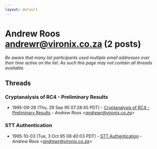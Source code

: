 ```yaml
---
layout: default
---
```


# Andrew Roos <andrewr@vironix.co.za> (2 posts)

_Be aware that many list participants used multiple email addresses over their time active on the list. As such this page may not contain all threads available._

## Threads

### Cryptanalysis of RC4 - Preliminary Results
+ 1995-09-28 (Thu, 28 Sep 95 07:28:45 PDT) - [Cryptanalysis of RC4 - Preliminary Results](/archive/1995/09/3e7981692c738199f85e06e066b4c50ae97e2e879f1fdcd2c93224fe2febd632) - _Andrew Roos \<andrewr@vironix.co.za\>_

### STT Authentication
+ 1995-10-03 (Tue, 3 Oct 95 08:40:03 PDT) - [STT Authentication](/archive/1995/10/9378271b33cff1a86f33ba3d2e4fe1206d7966e9da7532c9c615872504365f55) - _Andrew Roos \<andrewr@vironix.co.za\>_

